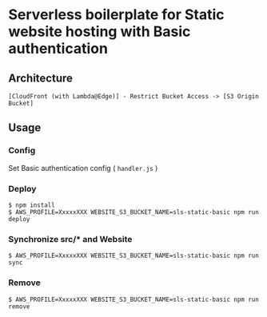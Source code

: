 # Serverless boilerplate for Static website hosting with Basic authentication

## Architecture

```
[CloudFront (with Lambda@Edge)] - Restrict Bucket Access -> [S3 Origin Bucket]
```

## Usage

### Config

Set Basic authentication config ( `handler.js` )

### Deploy

```
$ npm install
$ AWS_PROFILE=XxxxxXXX WEBSITE_S3_BUCKET_NAME=sls-static-basic npm run deploy
```

### Synchronize src/* and Website

```
$ AWS_PROFILE=XxxxxXXX WEBSITE_S3_BUCKET_NAME=sls-static-basic npm run sync
```

### Remove

```
$ AWS_PROFILE=XxxxxXXX WEBSITE_S3_BUCKET_NAME=sls-static-basic npm run remove
```
